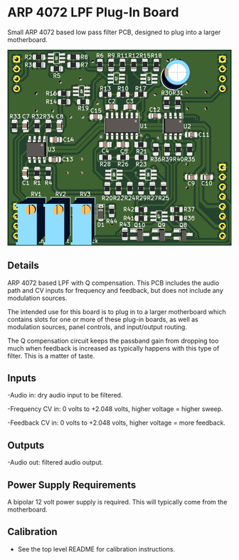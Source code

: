 # ARP 4072 LPF Plug-In Board

Small ARP 4072 based low pass filter PCB, designed to plug into a larger motherboard.

![](pics/pcb_front.png)

## Details

ARP 4072 based LPF with Q compensation. This PCB includes the audio path and CV inputs for frequency and feedback, but does not include any modulation sources.

The intended use for this board is to plug in to a larger motherboard which contains slots for one or more of these plug-in boards, as well as modulation sources, panel controls, and input/output routing.

The Q compensation circuit keeps the passband gain from dropping too much when feedback is increased as typically happens with this type of filter. This is a matter of taste.

## Inputs

-Audio in: dry audio input to be filtered.

-Frequency CV in: 0 volts to +2.048 volts, higher voltage = higher sweep.

-Feedback CV in: 0 volts to +2.048 volts, higher voltage = more feedback.


## Outputs

-Audio out: filtered audio output.


## Power Supply Requirements

A bipolar 12 volt power supply is required. This will typically come from the motherboard.


## Calibration

- See the top level README for calibration instructions.
